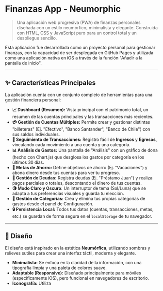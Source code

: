 # Finanzas App - Neumorphic

> Una aplicación web progresiva (PWA) de finanzas personales diseñada con un estilo neumórfico, minimalista y elegante. Construida con HTML, CSS y JavaScript puro para un control total y un despliegue sencillo.

Esta aplicación fue desarrollada como un proyecto personal para gestionar finanzas, con la capacidad de ser desplegada en GitHub Pages y utilizada como una aplicación nativa en iOS a través de la función "Añadir a la pantalla de inicio".

---

## ✨ Características Principales

La aplicación cuenta con un conjunto completo de herramientas para una gestión financiera personal:

* **📈 Dashboard (Resumen):** Vista principal con el patrimonio total, un resumen de las cuentas principales y las transacciones más recientes.
* **💳 Gestión de Cuentas Múltiples:** Permite crear y gestionar distintas "billeteras" (Ej. "Efectivo", "Banco Santander", "Banco de Chile") con sus saldos individuales.
* **💸 Seguimiento de Transacciones:** Registro fácil de **Ingresos** y **Egresos**, vinculando cada movimiento a una cuenta y una categoría.
* **📊 Análisis de Gastos:** Una pantalla de "Análisis" con un gráfico de dona (hecho con Chart.js) que desglosa los gastos por categoría en los últimos 30 días.
* **🎯 Metas de Ahorro:** Define objetivos de ahorro (Ej. "Vacaciones") y abona dinero desde tus cuentas para ver tu progreso.
* **🧾 Gestión de Deudas:** Registra deudas (Ej. "Préstamo Juan") y realiza pagos parciales o totales, descontando el dinero de tus cuentas.
* **🌗 Modo Claro y Oscuro:** Un interruptor de tema (Sol/Luna) que se adapta a tus preferencias visuales y guarda tu elección.
* **🔧 Gestión de Categorías:** Crea y elimina tus propias categorías de gastos desde el panel de Configuración.
* **🔒 Persistencia Local:** Todos tus datos (cuentas, transacciones, metas, etc.) se guardan de forma segura en el `localStorage` de tu navegador.

---

## 🎨 Diseño

El diseño está inspirado en la estética **Neumórfica**, utilizando sombras y relieves sutiles para crear una interfaz táctil, moderna y elegante.

* **Minimalista:** Se enfoca en la claridad de la información, con una tipografía limpia y una paleta de colores suave.
* **Adaptable (Responsive):** Diseñado principalmente para móviles (específicamente iOS), pero funcional en navegadores de escritorio.
* **Iconografía:** Utiliza
